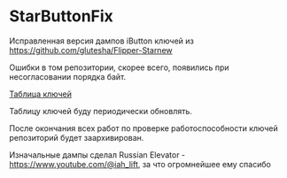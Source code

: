 # StarButtonFix
Исправленная версия дампов iButton ключей из https://github.com/glutesha/Flipper-Starnew

Ошибки в том репозитории, скорее всего, появились при несогласовании порядка байт.

[Таблица ключей](/keylist.md)

Таблицу ключей буду периодически обновлять.

После окончания всех работ по проверке работоспособности ключей репозиторий будет заархивирован.

Изначальные дампы сделал Russian Elevator - https://www.youtube.com/@iah_lift, за что огромнейшее ему спасибо
